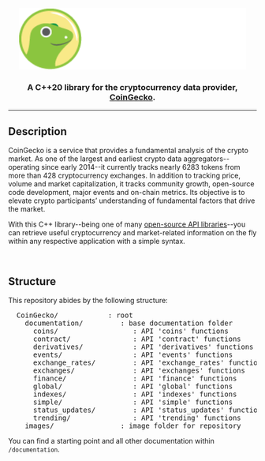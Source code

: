 <p align="center">
  <img width="460" height="125" src="/images/coingecko.jpg">
</p>
<h3 align="center">A C++20 library for the cryptocurrency data provider, <a href="https://www.coingecko.com/">CoinGecko</a>.</h3>
<hr>
<h2>Description</h2>
<p>CoinGecko is a service that provides a fundamental analysis of the crypto market. As one of the largest and earliest crypto data aggregators--operating since early 2014--it currently tracks nearly 6283 tokens from more than 428 cryptocurrency exchanges. In addition to tracking price, volume and market capitalization, it tracks community growth, open-source code development, major events and on-chain metrics. Its objective is to elevate crypto participants’ understanding of fundamental factors that drive the market.</p>

<p>With this C++ library--being one of many <a href="https://www.coingecko.com/en/api">open-source API libraries</a>--you can retrieve useful cryptocurrency and market-related information on the fly within any respective application with a simple syntax.</p>
<br>
<h2>Structure</h2>
<p>This repository abides by the following structure:</p>
<pre>
  CoinGecko/            : root
    documentation/         : base documentation folder
      coins/                  : API 'coins' functions
      contract/               : API 'contract' functions
      derivatives/            : API 'derivatives' functions
      events/                 : API 'events' functions
      exchange_rates/         : API 'exchange_rates' functions 
      exchanges/              : API 'exchanges' functions
      finance/                : API 'finance' functions
      global/                 : API 'global' functions
      indexes/                : API 'indexes' functions
      simple/                 : API 'simple' functions
      status_updates/         : API 'status_updates' functions
      trending/               : API 'trending' functions
    images/                : image folder for repository
</pre>
<p>You can find a starting point and all other documentation within <code>/documentation</code>.
